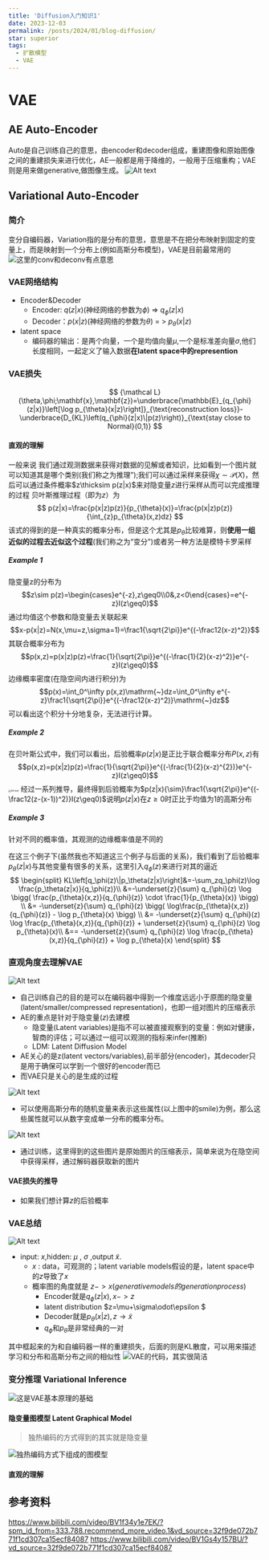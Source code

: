 ```yaml
---
title: 'Diffusion入门知识1'
date: 2023-12-03
permalink: /posts/2024/01/blog-diffusion/
star: superior
tags:
  - 扩散模型
  - VAE
---
```


# VAE
## AE Auto-Encoder
Auto是自己训练自己的意思，由encoder和decoder组成，重建图像和原始图像之间的重建损失来进行优化，AE一般都是用于降维的，一般用于压缩重构；VAE则是用来做generative,做图像生成。
![Alt text](/images/blog/Blog2/image-9.png)

## Variational Auto-Encoder
### 简介
变分自编码器，Variation指的是分布的意思，意思是不在把分布映射到固定的变量上，而是映射到一个分布上(例如高斯分布模型)，VAE是目前最常用的
![这里的conv和deconv有点意思](/images/blog/Blog2/image-10.png)

### VAE网络结构
* Encoder&Decoder
    * Encoder:   $q(z|x)$(神经网络的参数为$\phi$) => $q_{\phi}(z|x)$
    * Decoder：$p(x|z)$(神经网络的参数为$\theta$) = > $p_{\theta}(x|z)$
* latent space
    * 编码器的输出：是两个向量，一个是均值向量$\mu$,一个是标准差向量$\sigma$,他们长度相同，一起定义了输入数据**在latent space中的represention**
### VAE损失
$$
{\mathcal L}(\theta,\phi;\mathbf{x},\mathbf{z})=\underbrace{\mathbb{E}_{q_{\phi}(z|x)}\left[\log p_{\theta}(x|z)\right]}_{\text{reconstruction loss}}-\underbrace{D_{KL}\left(q_{\phi}(z|x)\|p(z)\right)}_{\text{stay close to Normal}(0,1)}
$$

#### 直观的理解
一般来说 我们通过观测数据来获得对数据的见解或者知识，比如看到一个图片就可以知道其是哪个类别(我们称之为推理”);我们可以通过采样来获得$\chi\sim\mathcal{P}(X)$，然后可以通过条件概率$z\thicksim p(z|x)$来对隐变量$z$进行采样从而可以完成推理的过程
贝叶斯推理过程（即为$z$）为
$$
p(z|x)=\frac{p(x|z)p(z)}{p_{\theta}(x)}=\frac{p(x|z)p(z)}{\int_{z}p_{\theta}(x,z)dz}
$$
该式的得到的是一种真实的概率分布，但是这个尤其是$p_{\theta}$比较难算，则**使用一组近似的过程去近似这个过程**(我们称之为“变分”)或者另一种方法是模特卡罗采样

##### Example 1

隐变量z的分布为
$$z\sim p(z)=\begin{cases}e^{-z},z\geq0\\0&,z<0\end{cases}=e^{-z}I(z\geq0)$$
通过均值这个参数和隐变量去关联起来
$$x-p(x|z)=N(x,\mu=z,\sigma=1)=\frac1{\sqrt{2\pi}}e^{(-\frac12(x-z)^2)}$$
其联合概率分布为
$$p(x,z)=p(x|z)p(z)=\frac{1}{\sqrt{2\pi}}e^{(-\frac{1}{2}(x-z)^2)}e^{-z}I(z\geq0)$$
边缘概率密度(在隐空间内进行积分)为
$$p(x)=\int_0^\infty p(x,z)\mathrm{~}dz=\int_0^\infty e^{-z}\frac1{\sqrt{2\pi}}e^{(-\frac12(x-z)^2)}\mathrm{~}dz$$
可以看出这个积分十分地复杂，无法进行计算。

##### Example 2
在贝叶斯公式中，我们可以看出，后验概率$p(z|x)$是正比于联合概率分布$P(x,z)$有
$$p(x,z)=p(x|z)p(z)=\frac{1}{\sqrt{2\pi}}e^{(-\frac{1}{2}(x-z)^{2})}e^{-z}I(z\geq0)$$
<img src="/images/blog/Blog2/image-8.png" alt="Alt text" style="zoom: 33%;" />
经过一系列推导，最终得到后验概率为$p(z|x){\sim}\frac1{\sqrt{2\pi}}e^{(-\frac12(z-(x-1))^2)}I(z\geq0)$说明$p(z|x)$在$z\geq0$时正比于均值为1的高斯分布

##### Example 3
针对不同的概率值，其观测的边缘概率值是不同的

在这三个例子下(虽然我也不知道这三个例子与后面的关系)，我们看到了后验概率$p_{\theta}(z|x)$与其他变量有很多的关系，这里引入$q_{\phi}(z)$来进行对其的逼近
$$
\begin{split}
KL\left[q_\phi(z)\|p_\theta(z|x)\right]&=-\sum_zq_\phi(z)\log \frac{p_\theta(z|x)}{q_\phi(z)}\\
&=-\underset{z}{\sum} q_{\phi}(z) \log \bigg( \frac{p_{\theta}(x,z)}{q_{\phi}(z)} \cdot \frac{1}{p_{\theta}(x)} \bigg) \\
&= -\underset{z}{\sum} q_{\phi}(z) \bigg( \log\frac{p_{\theta}(x,z)}{q_{\phi}(z)} - \log p_{\theta}(x) \bigg) \\
&= -\underset{z}{\sum} q_{\phi}(z) \log \frac{p_{\theta}(x,z)}{q_{\phi}(z)} + \underset{z}{\sum} q_{\phi}(z) \log p_{\theta}(x)\\
&==
-\underset{z}{\sum} q_{\phi}(z) \log \frac{p_{\theta}(x,z)}{q_{\phi}(z)} + \log p_{\theta}(x)
\end{split}
$$


### 直观角度去理解VAE
![Alt text](/images/blog/Blog2/image-3.png)
* 自己训练自己的目的是可以在编码器中得到一个维度远远小于原图的隐变量(latent/smaller/compressed representation)，也即一组对图片的压缩表示
* AE的重点是针对于隐变量$(z)$去建模
    * 隐变量(Latent variables)是指不可以被直接观察到的变量：例如对健康，智商的评估；可以通过一组可以观测的指标来infer(推断)
    * LDM: Latent Diffusion Model
* AE关心的是z(latent vectors/variables),前半部分(encoder)，其decoder只是用于确保可以学到一个很好的encoder而已
* 而VAE只是关心的是生成的过程




![Alt text](/images/blog/Blog2/image-4.png)

* 可以使用高斯分布的随机变量来表示这些属性(以上图中的smile)为例，那么这些属性就可以从数字变成单一分布的概率分布。

![Alt text](/images/blog/Blog2/image-5.png)
* 通过训练，这里得到的这些图片是原始图片的压缩表示，简单来说为在隐空间中获得采样，通过解码器获取新的图片
#### VAE损失的推导
* 如果我们想计算$z$的后验概率

### VAE总结

![Alt text](/images/blog/Blog2/image-2.png)
* input: $x$,hidden: $\mu$ , $\sigma$ ,output $\tilde{x}$.
    * $x$ : data，可观测的；latent variable models假设的是，latent space中的$z$导致了$x$
    * 概率图的角度就是 $z->x(generative models的generation process)$
        * Encoder就是$q_{\phi}(z|x),x->z$
        * latent distribution  $z=\mu+\sigma\odot\epsilon $
        * Decoder就是$p_{\theta}(x|z),z\rightarrow{\tilde{x}}$
        * $q_{\phi}$和$p_{\theta}$是非常经典的一对

其中框起来的为和自编码器一样的重建损失，后面的则是KL散度，可以用来描述学习和分布和高斯分布之间的相似性
![VAE的代码，其实很简洁](/images/blog/Blog2/image-1.png)


### 变分推理 Variational Inference
![这是VAE基本原理的基础](/images/blog/Blog2/image-6.png)
#### 隐变量图模型 Latent Graphical Model
> 独热编码的方式得到的其实就是隐变量

![独热编码方式下组成的图模型](/images/blog/Blog2/image-7.png)
#### 直观的理解



## 参考资料
<https://www.bilibili.com/video/BV1f34y1e7EK/?spm_id_from=333.788.recommend_more_video.1&vd_source=32f9de072b771f1cd307ca15ecf84087>
<https://www.bilibili.com/video/BV1Gs4y157BU/?vd_source=32f9de072b771f1cd307ca15ecf84087>